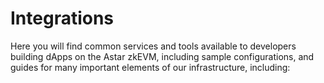 # Integrations

Here you will find common services and tools available to developers building dApps on the Astar zkEVM, including sample configurations, and guides for many important elements of our infrastructure, including:

<br/>



